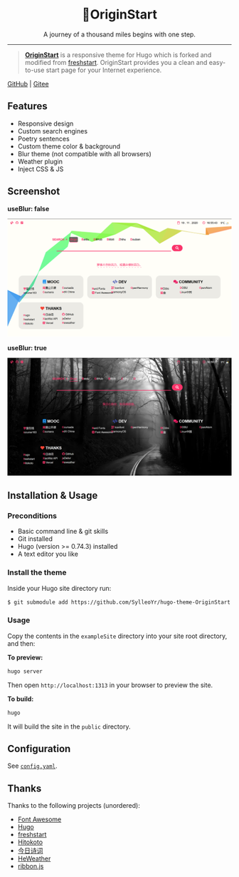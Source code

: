 <h1 align="center"> 🚀OriginStart </h1>

<p align="center"> A journey of a thousand miles begins with one step. </p>

---

> [**OriginStart**](https://github.com/SylleoYr/hugo-theme-OriginStart) is a responsive theme for Hugo which is forked and modified from [freshstart](https://github.com/rz3n/hugo-theme-freshstart). OriginStart provides you a clean and easy-to-use start page for your Internet experience.

[GitHub](https://github.com/SylleoYr/hugo-theme-OriginStart) | [Gitee](https://gitee.com/SylleoYr/hugo-theme-OriginStart)

## Features

- Responsive design
- Custom search engines
- Poetry sentences
- Custom theme color & background
- Blur theme (not compatible with all browsers)
- Weather plugin
- Inject CSS & JS

## Screenshot

**useBlur: false**

![useBlur = false](./images/noblur.png)

**useBlur: true**

![useBlur = true](./images/blur.png)

## Installation & Usage

### Preconditions

- Basic command line & git skills
- Git installed
- Hugo (version >= 0.74.3) installed
- A text editor you like

### Install the theme

Inside your Hugo site directory run:

```bash
$ git submodule add https://github.com/SylleoYr/hugo-theme-OriginStart themes/OriginStart
```
### Usage

Copy the contents in the `exampleSite` directory into your site root directory, and then:

**To preview:**

```bash
hugo server
```

Then open `http://localhost:1313` in your browser to preview the site.

**To build:**

```bash
hugo
```

It will build the site in the `public` directory.

## Configuration

See [`config.yaml`](./exampleSite/config.yaml).

## Thanks

Thanks to the following projects (unordered):

* [Font Awesome](https://fontawesome.com/icons?d=gallery)
* [Hugo](https://gohugo.io)
* [freshstart](https://github.com/rz3n/hugo-theme-freshstart)
* [Hitokoto](https://hitokoto.cn/)
* [今日诗词](https://www.jinrishici.com/)
* [HeWeather](https://www.heweather.com/)
* [ribbon.js](https://github.com/hustcc/ribbon.js)
